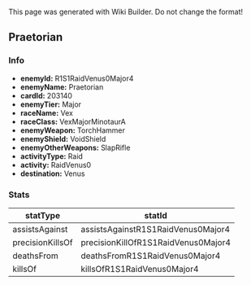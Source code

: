 <span class="wiki-builder">This page was generated with Wiki Builder. Do not change the format!</span>

## Praetorian
### Info
* **enemyId:** R1S1RaidVenus0Major4
* **enemyName:** Praetorian
* **cardId:** 203140
* **enemyTier:** Major
* **raceName:** Vex
* **raceClass:** VexMajorMinotaurA
* **enemyWeapon:** TorchHammer
* **enemyShield:** VoidShield
* **enemyOtherWeapons:** SlapRifle
* **activityType:** Raid
* **activity:** RaidVenus0
* **destination:** Venus

### Stats
statType | statId
-------- | ------
assistsAgainst | assistsAgainstR1S1RaidVenus0Major4
precisionKillsOf | precisionKillOfR1S1RaidVenus0Major4
deathsFrom | deathsFromR1S1RaidVenus0Major4
killsOf | killsOfR1S1RaidVenus0Major4

